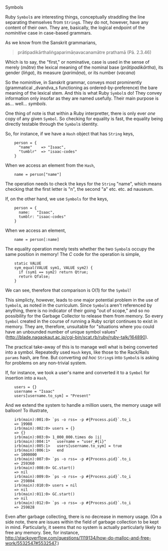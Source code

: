 Symbols

Ruby `Symbol`s are interesting things, conceptually straddling the line separating themselves from `String`s. They do not, however, have any content of their own. They are, basically, the logical endpoint of the _nominitive_ case in case-based grammars.

As we know from the Sanskrit grammarians,

<blockquote>
  prātipadikārthaliṅgaparimāṇavacanamātre prathamā (Pā. 2.3.46)
</blockquote>

Which is to say, the "first," or nominative, case is used in the sense of merely (_mātre_) the lexical meaning of the nominal base (_prātipadikārtha_), its gender (_liṅga_), its measure (_parimāṇa_), or its number (_vacana_)

So the nominitive, in Sanskrit grammar, conveys most prominently (grammatical _dvandva_s functioning as ordered-by-preference) the bare meaning of the lexical stem. And this is what Ruby `Symbol`s do! They convey information only insofar as they are named usefully. Their main purpose is as... well... _symbols_.

One thing of note is that within a Ruby interpretter, there is only ever _one_ copy of any given `Symbol`. So checking for equality is fast, the equality being directly testable through the `Symbol`s identity.

So, for instance, if we have a `Hash` object that has `String` keys,

        person = {
          "name"    => "Isaac",
          "tumblr"  => "isaac-codes"
        }

When we access an element from the `Hash`,

        name = person["name"]

The operation needs to check the keys for the `String` "name", which means checking that the first letter is "n", the second "a" etc. etc. ad nauseum.

If, on the other hand, we use `Symbols` for the keys,

        person = {
          name:   "Isaac",
          tumblr: "isaac-codes"
        }

When we access an element,

        name = person[:name]

The equality operation merely tests whether the two `Symbol`s occupy the same position in memory! The _C_ code for the operation is simple,

        static VALUE
        sym_equal(VALUE sym1, VALUE sym2) {
          if (sym1 == sym2) return Qtrue;
          return Qfalse;
        }

We can see, therefore that comparison is O(1) for the `Symbol`!

This simplicty, however, leads to one major potential problem in the use of `Symbol`s, as noted in the curriculum. Since `Symbol`s aren't referenced by anything, there is no indicator of their going "out of scope," and so no possibility for the Garbage Collector to release them from memory. So every `Symbol` created in the course of running a Ruby script continues to exist in memory. They are, therefore, unsuitable for "situations where you could have an unbounded number of unique
symbol values" (http://blade.nagaokaut.ac.jp/cgi-bin/scat.rb/ruby/ruby-talk/164890).

The practical take-away of this is to manage well what is being converted into a symbol. Repeatedly used `Hash` keys, like those to the Rack/Rails `params` hash, are fine. But converting _ad hoc_ `String`s into `Symbol`s is asking for problems on any non-trivial system.

If, for instance, we took a user's name and converted it to a   `Symbol` for insertion into a `Hash`,

        users = {}
        username = "Isaac"
        users[username.to_sym] = "Present"

And we extend the system to handle a million users, the memory usage will balloon! To illustrate,

        irb(main):001:0> `ps -o rss= -p #{Process.pid}`.to_i
        => 19908
        irb(main):002:0> users = {}
        => {}
        irb(main):003:0> 1_000_000.times do |i|
        irb(main):004:1*   username = "user_#{i}"
        irb(main):005:1>   users[username.to_sym] = true
        irb(main):006:1>   end
        => 1000000
        irb(main):007:0> `ps -o rss= -p #{Process.pid}`.to_i
        => 259360
        irb(main):008:0> GC.start()
        => nil
        irb(main):009:0> `ps -o rss= -p #{Process.pid}`.to_i
        => 259804
        irb(main):010:0> users = nil
        => nil
        irb(main):011:0> GC.start()
        => nil
        irb(main):012:0> `ps -o rss= -p #{Process.pid}`.to_i
        => 259828

Even after garbage collecting, there is no decrease in memory usage. (On a side note, there are issues within the field of garbage collection to be kept in mind. Particularly, it seems that no system is actually particularly likely to free any memory. See, for instance, http://stackoverflow.com/questions/1119134/how-do-malloc-and-free-work/5532547#5532547.)
